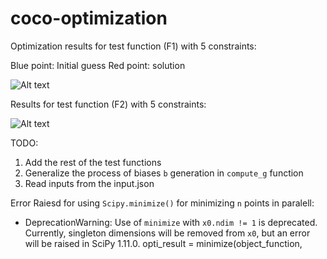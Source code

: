 # coco-optimization

Optimization results for test function (F1) with 5 constraints:

Blue point: Initial guess
Red point: solution 

<img title="a title" alt="Alt text" src="https://github.com/Erfan-Mashayekh/coco-optimization/blob/main/images/Figure_1.png">

Results for test function (F2) with 5 constraints:

<img title="a title" alt="Alt text" src="https://github.com/Erfan-Mashayekh/coco-optimization/blob/main/images/Figure_2.png">


TODO:
1. Add the rest of the test functions
2. Generalize the process of biases `b` generation in `compute_g` function
3. Read inputs from the input.json


Error Raiesd for using `Scipy.minimize()` for minimizing `n` points in paralell: 

- DeprecationWarning: Use of `minimize` with `x0.ndim != 1` is deprecated. Currently, singleton dimensions will be removed from `x0`, but an error will be raised in SciPy 1.11.0. opti_result = minimize(object_function,


